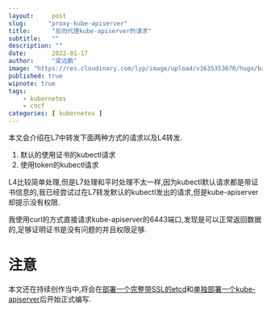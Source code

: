 ```yaml
---
layout:     post 
slug:      "proxy-kube-apiserver"
title:      "反向代理kube-apiserver的请求"
subtitle:   ""
description: ""
date:       2022-01-17
author:     "梁远鹏"
image: "https://res.cloudinary.com/lyp/image/upload/v1635353670/hugo/banner/pexels-helena-lopes-2253275.jpg"
published: true
wipnote: true
tags:
    - kubernetes 
    - cncf
categories: [ kubernetes ]
---  
```



本文会介绍在L7中转发下面两种方式的请求以及L4转发. 

1. 默认的使用证书的kubectl请求  
2. 使用token的kubectl请求  

L4比较简单处理,但是L7处理和平时处理不太一样,因为kubectl默认请求都是带证书信息的,我已经尝试过在L7转发默认的kubectl发出的请求,但是kube-apiserver却提示没有权限.  

我使用curl的方式直接请求kube-apiserver的6443端口,发现是可以正常返回数据的,足够证明证书是没有问题的并且权限足够.

# 注意  

本文还在持续创作当中,将会在[部署一个完整带SSL的etcd](https://liangyuanpeng.com/post/function-cncf/deploy-full-ssl-etcd)和[单独部署一个kube-apiserver](https://liangyuanpeng.com/post/cncf-kubernetes/deploy-kube-apiserver-only-with-etcd)后开始正式编写.
